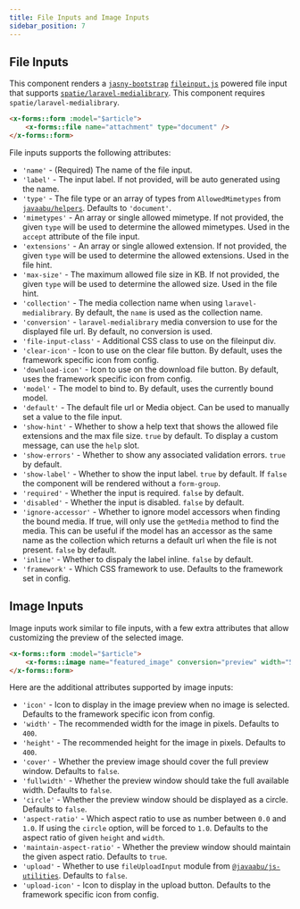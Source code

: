 ```yaml
---
title: File Inputs and Image Inputs
sidebar_position: 7
---
```


## File Inputs

This component renders a [`jasny-bootstrap`](https://www.jasny.net/bootstrap) [`fileinput.js`](https://www.jasny.net/bootstrap/components/#fileinput) powered file input that supports [`spatie/laravel-medialibrary`](https://spatie.be/docs/laravel-medialibrary). This component requires `spatie/laravel-medialibrary`.

```html
<x-forms::form :model="$article">
    <x-forms::file name="attachment" type="document" />
</x-forms::form>
```

File inputs supports the following attributes:
- `'name'` - (Required) The name of the file input.
- `'label'` - The input label. If not provided, will be auto generated using the name.
- `'type'` - The file type or an array of types from `AllowedMimetypes` from [`javaabu/helpers`](https://github.com/Javaabu/helpers). Defaults to `'document'`.
- `'mimetypes'` - An array or single allowed mimetype. If not provided, the given `type` will be used to determine the allowed mimetypes. Used in the `accept` attribute of the file input.
- `'extensions'` - An array or single allowed extension. If not provided, the given `type` will be used to determine the allowed extensions. Used in the file hint.
- `'max-size'` - The maximum allowed file size in KB. If not provided, the given `type` will be used to determine the allowed size. Used in the file hint.
- `'collection'` - The media collection name when using `laravel-medialibrary`. By default, the `name` is used as the collection name.
- `'conversion'` - `laravel-medialibrary` media conversion to use for the displayed file url. By default, no conversion is used.
- `'file-input-class'` - Additional CSS class to use on the fileinput div.
- `'clear-icon'` - Icon to use on the clear file button. By default, uses the framework specific icon from config.
- `'download-icon'` - Icon to use on the download file button. By default, uses the framework specific icon from config.
- `'model'` - The model to bind to. By default, uses the currently bound model.
- `'default'` - The default file url or Media object. Can be used to manually set a value to the file input.
- `'show-hint'` - Whether to show a help text that shows the allowed file extensions and the max file size. `true` by default. To display a custom message, can use the `help` slot.
- `'show-errors'` - Whether to show any associated validation errors. `true` by default.
- `'show-label'` - Whether to show the input label. `true` by default. If `false` the component will be rendered without a `form-group`.
- `'required'` - Whether the input is required. `false` by default.
- `'disabled'` - Whether the input is disabled. `false` by default.
- `'ignore-accessor'` - Whether to ignore model accessors when finding the bound media. If true, will only use the `getMedia` method to find the media. This can be useful if the model has an accessor as the same name as the collection which returns a default url when the file is not present. `false` by default.
- `'inline'` - Whether to dispaly the label inline. `false` by default.
- `'framework'` - Which CSS framework to use. Defaults to the framework set in config.

## Image Inputs

Image inputs work similar to file inputs, with a few extra attributes that allow customizing the preview of the selected image.

```html
<x-forms::form :model="$article">
    <x-forms::image name="featured_image" conversion="preview" width="500" height="500" />
</x-forms::form>
```

Here are the additional attributes supported by image inputs:
- `'icon'` - Icon to display in the image preview when no image is selected. Defaults to the framework specific icon from config.
- `'width'` - The recommended width for the image in pixels. Defaults to `400`.
- `'height'` - The recommended height for the image in pixels. Defaults to `400`.
- `'cover'` - Whether the preview image should cover the full preview window. Defaults to `false`.
- `'fullwidth'` - Whether the preview window should take the full available width. Defaults to `false`.
- `'circle'` - Whether the preview window should be displayed as a circle. Defaults to `false`.
- `'aspect-ratio'` - Which aspect ratio to use as number between `0.0` and `1.0`. If using the `circle` option, will be forced to `1.0`. Defaults to the aspect ratio of given `height` and `width`.
- `'maintain-aspect-ratio'` - Whether the preview window should maintain the given aspect ratio. Defaults to `true`.
- `'upload'` - Whether to use `fileUploadInput` module from [`@javaabu/js-utilities`](https://github.com/Javaabu/js-utilities). Defaults to `false`.
- `'upload-icon'` - Icon to display in the upload button. Defaults to the framework specific icon from config.
